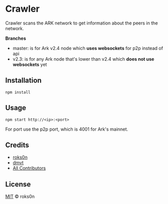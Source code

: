 # Crawler

Crawler scans the ARK network to get information about the peers in the network.

**Branches**
- master: is for Ark v2.4 node which **uses websockets** for p2p instead of api
- v2.3: is for any Ark node that's lower than v2.4 which **does not use websockets** yet

## Installation

`npm install`

## Usage

`npm start http://<ip>:<port>`

For port use the p2p port, which is 4001 for Ark's mainnet.

## Credits

- [roks0n](https://github.com/roks0n)
- [dmvt](https://github.com/dmvt)
- [All Contributors](../../../../contributors)

## License

[MIT](LICENSE) © roks0n
